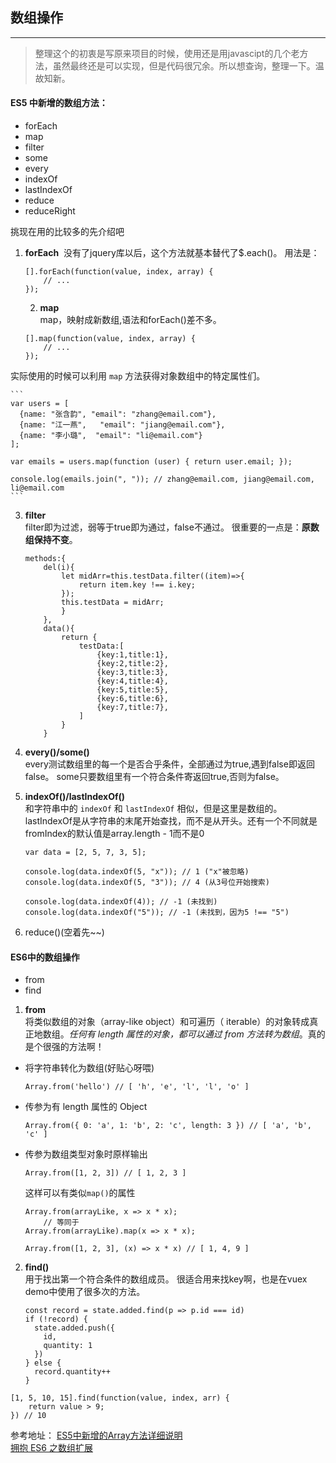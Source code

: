 ## 数组操作  

---

>整理这个的初衷是写原来项目的时候，使用还是用javascipt的几个老方法，虽然最终还是可以实现，但是代码很冗余。所以想查询，整理一下。温故知新。

#### ES5 中新增的数组方法：  

- forEach
- map
- filter
- some
- every
- indexOf
- lastIndexOf
- reduce
- reduceRight
 
挑现在用的比较多的先介绍吧     

1. **forEach**&nbsp;
没有了jquery库以后，这个方法就基本替代了$.each()。
用法是：
    ```
    [].forEach(function(value, index, array) {
        // ...
    });
    ```
    2. **map**        
    map，映射成新数组,语法和forEach()差不多。
    ```
    [].map(function(value, index, array) {
        // ...
    });
    ```

实际使用的时候可以利用 `map` 方法获得对象数组中的特定属性们。

    ```
    var users = [
      {name: "张含韵", "email": "zhang@email.com"},
      {name: "江一燕",   "email": "jiang@email.com"},
      {name: "李小璐",  "email": "li@email.com"}
    ];

    var emails = users.map(function (user) { return user.email; });

    console.log(emails.join(", ")); // zhang@email.com, jiang@email.com, li@email.com
    ```

3. **filter**          
filter即为过滤，弱等于true即为通过，false不通过。
很重要的一点是：**原数组保持不变**。

    ```
    methods:{
        del(i){
            let midArr=this.testData.filter((item)=>{
                return item.key !== i.key;
            });
            this.testData = midArr;
            }
        },
        data(){
            return {
                testData:[
                    {key:1,title:1},
                    {key:2,title:2},
                    {key:3,title:3},
                    {key:4,title:4},
                    {key:5,title:5},
                    {key:6,title:6},
                    {key:7,title:7},
                ]
            }
        }
    ```

4. **every()/some()**         
every测试数组里的每一个是否合乎条件，全部通过为true,遇到false即返回false。
some只要数组里有一个符合条件寄返回true,否则为false。

5. **indexOf()/lastIndexOf()**        
和字符串中的 `indexOf` 和 `lastIndexOf` 相似，但是这里是数组的。
lastIndexOf是从字符串的末尾开始查找，而不是从开头。还有一个不同就是fromIndex的默认值是array.length - 1而不是0

    ```
    var data = [2, 5, 7, 3, 5];

    console.log(data.indexOf(5, "x")); // 1 ("x"被忽略)
    console.log(data.indexOf(5, "3")); // 4 (从3号位开始搜索)

    console.log(data.indexOf(4)); // -1 (未找到)
    console.log(data.indexOf("5")); // -1 (未找到，因为5 !== "5")
    ```

6. reduce()(空着先~~)

#### ES6中的数组操作

- from
- find

 
1. **from**        
将类似数组的对象（array-like object）和可遍历（ iterable）的对象转成真正地数组。*任何有 length 属性的对象，都可以通过 from 方法转为数组*。真的是个很强的方法啊！
    
- 将字符串转化为数组(好贴心呀喂)

    ```
    Array.from('hello') // [ 'h', 'e', 'l', 'l', 'o' ]
 
    ```
- 传参为有 length 属性的 Object
 
    ```
    Array.from({ 0: 'a', 1: 'b', 2: 'c', length: 3 }) // [ 'a', 'b', 'c' ]
    ```

- 传参为数组类型对象时原样输出

    ```
    Array.from([1, 2, 3]) // [ 1, 2, 3 ]
    ```

    这样可以有类似`map()`的属性

    
    ```
    Array.from(arrayLike, x => x * x);
        // 等同于
    Array.from(arrayLike).map(x => x * x);

    Array.from([1, 2, 3], (x) => x * x) // [ 1, 4, 9 ]
    ```

2. **find()**        
用于找出第一个符合条件的数组成员。
很适合用来找key啊，也是在vuex demo中使用了很多次的方法。

    ```
    const record = state.added.find(p => p.id === id)
    if (!record) {
      state.added.push({
        id,
        quantity: 1
      })
    } else {
      record.quantity++
    }
    ```

```
[1, 5, 10, 15].find(function(value, index, arr) {
    return value > 9;
}) // 10
```



参考地址：
[ES5中新增的Array方法详细说明][1]          
[拥抱 ES6 之数组扩展][2]


  [1]: http://www.zhangxinxu.com/wordpress/2013/04/es5%E6%96%B0%E5%A2%9E%E6%95%B0%E7%BB%84%E6%96%B9%E6%B3%95/
  [2]: https://segmentfault.com/a/1190000003857670?_ea=396445